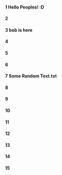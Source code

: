 #### 1 Hello Peoples! :D
#### 2
#### 3 bob is here
#### 4
#### 5
#### 6
#### 7 Some Random Text.txt
#### 8
#### 9
#### 10
#### 11
#### 12
#### 13
#### 14
#### 15
